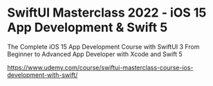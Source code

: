 # SwiftUI Masterclass 2022 - iOS 15 App Development & Swift 5

The Complete iOS 15 App Development Course with SwiftUI 3 From Beginner to Advanced App Developer with Xcode and Swift 5

https://www.udemy.com/course/swiftui-masterclass-course-ios-development-with-swift/
